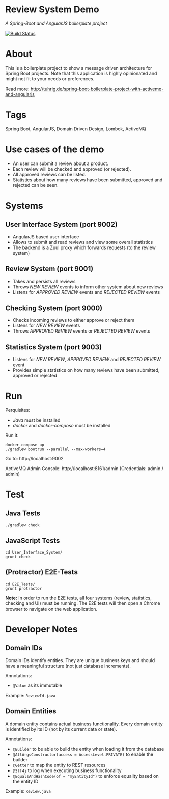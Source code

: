 Review System Demo
==================

_A Spring-Boot and AngularJS boilerplate project_

[![Build Status](https://travis-ci.org/tuhrig/Review_System_Demo.svg?branch=master)](https://travis-ci.org/tuhrig/Review_System_Demo)

# About

This is a boilerplate project to show a message driven architecture for Spring Boot projects.
Note that this application is highly opinionated and might not fit to your needs or preferences.

Read more: http://tuhrig.de/spring-boot-boilerplate-project-with-activemq-and-angularjs

# Tags

Spring Boot, AngularJS, Domain Driven Design, Lombok, ActiveMQ

# Use cases of the demo

- An user can submit a review about a product.
- Each review will be checked and approved (or rejected).
- All approved reviews can be listed.
- Statistics about how many reviews have been submitted, approved and rejected can be seen.

# Systems

## User Interface System (port 9002)

- AngularJS based user interface
- Allows to submit and read reviews and view some overall statistics
- The backend is a Zuul proxy which forwards requests (to the review system)

## Review System (port 9001)

- Takes and persists all reviews
- Throws _NEW REVIEW_ events to inform other system about new reviews
- Listens for _APPROVED REVIEW_ events and _REJECTED REVIEW_ events

## Checking System (port 9000)

- Checks incoming reviews to either approve or reject them
- Listens for _NEW REVIEW_ events
- Throws _APPROVED REVIEW_ events or _REJECTED REVIEW_ events

## Statistics System (port 9003)

- Listens for _NEW REVIEW_, _APPROVED REVIEW_ and _REJECTED REVIEW_ event
- Provides simple statistics on how many reviews have been submitted, approved or rejected 

# Run

Perquisites:

- _Java_ must be installed
- _docker_ and _docker-compose_ must be installed

Run it:

    docker-compose up
    ./gradlew bootrun --parallel --max-workers=4
    
Go to: http://localhost:9002

ActiveMQ Admin Console: http://localhost:8161/admin (Credentials: admin / admin)

# Test

## Java Tests

    ./gradlew check
    
## JavaScript Tests
    
    cd User_Interface_System/
    grunt check
    
## (Protractor) E2E-Tests
    
    cd E2E_Tests/
    grunt protractor
    
**Note:**
In order to run the E2E tests, all four systems (review, statistics, checking and UI) must be running.
The E2E tests will then open a Chrome browser to navigate on the web application.

# Developer Notes 

## Domain IDs

Domain IDs identify entities.
They are unique business keys and should have a meaningful structure (not just database increments).

Annotations:
- `@Value` as its immutable

Example: `ReviewId.java`

## Domain Entities

A domain entity contains actual business functionality.
Every domain entity is identified by its ID (not by its current data or state).

Annotations:
- `@Builder` to be able to build the entity when loading it from the database
- `@AllArgsConstructor(access = AccessLevel.PRIVATE)` to enable the builder
- `@Getter` to map the entity to REST resources
- `@Slf4j` to log when executing business functionality
- `@EqualsAndHashCode(of = "myEntityId")` to enforce equality based on the entity ID

Example: `Review.java`
